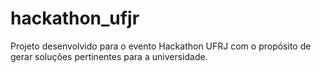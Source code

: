 # hackathon_ufjr
Projeto desenvolvido para o evento Hackathon UFRJ com o propósito de gerar soluções pertinentes para a universidade.

